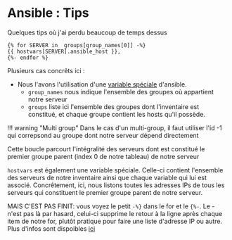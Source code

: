 # Ansible : Tips

Quelques tips où j'ai perdu beaucoup de temps dessus

```jinja
{% for SERVER in  groups[group_names[0]] -%}
{{ hostvars[SERVER].ansible_host }},
{%- endfor %}
```

Plusieurs cas concrêts ici :

  * Nous l'avons l'utilisation d'une [variable spéciale](https://docs.ansible.com/ansible/latest/reference_appendices/special_variables.html) d'ansible.
    * `group_names` nous indique l'ensemble des groupes où appartient notre serveur
	* `groups` liste ici l'ensemble des groupes dont l'inventaire est constitué, et chaque groupe contient les hosts qu'il possède.

!!! warning "Multi group"
    Dans le cas d'un multi-group, il faut utiliser l'id -1 qui correpsond au groupe dont notre serveur dépend directement

Cette boucle parcourt l'intégralité des serveurs dont est constitué le premier groupe parent (index 0 de notre tableau) de notre serveur

`hostvars` est également une variable spéciale. Celle-ci contient l'ensemble des serveurs de notre inventaire ainsi que chaque variable qui lui est associé. Concrêtement, ici, nous listons toutes les adresses IPs de tous les serveurs qui constituent le premier groupe parent de notre serveur.

MAIS C'EST PAS FINIT: vous voyez le petit `-%}` dans le for et le `{%-`. Le - n'est pas là par hasard, celui-ci supprime le retour à la ligne après chaque item de notre for, plutôt pratique pour faire une liste d'adresse IP ou autre. Plus d'infos sont dispoibles [ici](https://jinja.palletsprojects.com/en/3.0.x/templates/#whitespace-control)
